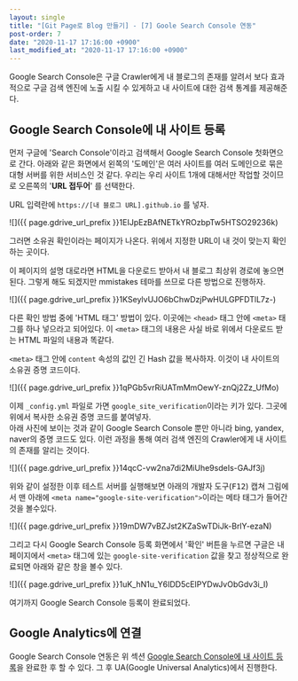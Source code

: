 ```yaml
---
layout: single
title: "[Git Page로 Blog 만들기] - [7] Goole Search Console 연동"
post-order: 7
date: "2020-11-17 17:16:00 +0900"
last_modified_at: "2020-11-17 17:16:00 +0900"
---
```

Google Search Console은 구글 Crawler에게 내 블로그의 존재를 알려서 보다 효과적으로 구글 검색 엔진에 노출 시킬 수 있게하고 내 사이트에 대한 검색 통계를 제공해준다.

## Google Search Console에 내 사이트 등록

먼저 구글에 'Search Console'이라고 검색해서 Google Search Console 첫화면으로 간다. 아래와 같은 화면에서 왼쪽의 '도메인'은 여러 사이트를 여러 도메인으로 묶은 대형 서버를 위한 서비스인 것 같다. 우리는 우리 사이트 1개에 대해서만 작업할 것이므로 오른쪽의 '__URL 접두어__' 를 선택한다.

URL 입력란에 `https://[내 블로그 URL].github.io` 를 넣자.

![]({{ page.gdrive_url_prefix }}1EIJpEzBAfNETkYROzbpTw5HTSO29236k)

그러면 소유권 확인이라는 페이지가 나온다. 위에서 지정한 URL이 내 것이 맞는지 확인하는 곳이다.

이 페이지의 설명 대로라면 HTML을 다운로드 받아서 내 블로그 최상위 경로에 놓으면 된다. 그렇게 해도 되겠지만 mmistakes 테마를 쓰므로 다른 방법으로 진행하자.

![]({{ page.gdrive_url_prefix }}1KSeylvUJO6bChwDzjPwHULGPFDTlL7z-)

다른 확인 방법 중에 'HTML 태그' 방법이 있다. 이곳에는 `<head>` 태그 안에 `<meta>` 태그를 하나 넣으라고 되어있다. 이 `<meta>` 태그의 내용은 사실 바로 위에서 다운로드 받는 HTML 파일의 내용과 똑같다.

`<meta>` 태그 안에 `content` 속성의 값인 긴 Hash 값을 복사하자. 이것이 내 사이트의 소유권 증명 코드이다.

![]({{ page.gdrive_url_prefix }}1qPGb5vrRiUATmMmOewY-znQj2Zz_UfMo)

이제 `_config.yml` 파일로 가면 `google_site_verification`이라는 키가 있다. 그곳에 위에서 복사한 소유권 증명 코드를 붙여넣자.<br/>
아래 사진에 보이는 것과 같이 Google Search Console 뿐만 아니라 bing, yandex, naver의 증명 코드도 있다. 이런 과정을 통해 여러 검색 엔진의 Crawler에게 내 사이트의 존재를 알리는 것이다.

![]({{ page.gdrive_url_prefix }}14qcC-vw2na7di2MiUhe9sdeIs-GAJf3j)

위와 같이 설정한 이후 테스트 서버를 실행해보면 아래의 개발자 도구(<kbd>F12</kbd>) 캡쳐 그림에서 맨 아래에 `<meta name="google-site-verification">`이라는 메타 태그가 들어간 것을 볼수있다.

![]({{ page.gdrive_url_prefix }}19mDW7vBZJst2KZaSwTDiJk-BrlY-ezaN)

그리고 다시 Google Search Console 등록 화면에서 '확인' 버튼을 누르면 구글은 내 페이지에서 `<meta>` 태그에 있는 `google-site-verification` 값을 찾고 정상적으로 완료되면 아래와 같은 창을 볼수 있다.

![]({{ page.gdrive_url_prefix }}1uK_hN1u_Y6IDD5cEIPYDwJvObGdv3i_I)

여기까지 Google Search Console 등록이 완료되었다.

## Google Analytics에 연결

Google Search Console 연동은 위 섹션 [Google Search Console에 내 사이트 등록](#google-search-console에-내-사이트-등록)을 완료한 후 할 수 있다. 그 후 UA(Google Universal Analytics)에서 진행한다.
